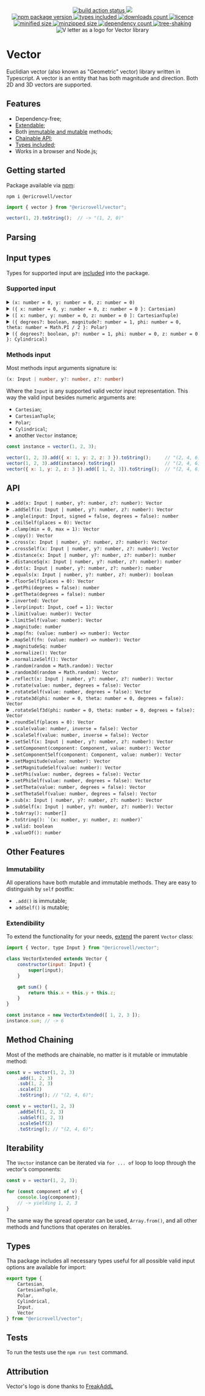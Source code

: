 <div align="center">
	<a href="https://github.com/EricRovell/vector/actions">
		<img alt="build action status" src="https://github.com/EricRovell/vector/workflows/build/badge.svg" />
	</a>
	<a href="https://codecov.io/gh/EricRovell/vector">
		<img src="https://codecov.io/gh/EricRovell/vector/branch/main/graph/badge.svg?token=OCTMR1R41W"/>
	</a>
</div>

<div align="center">
	<a href="https://www.npmjs.com/package/@ericrovell/vector">
		<img alt="npm package version" src="https://badgen.net/npm/v/@ericrovell/vector/" />
	</a>
	<a href="https://www.npmjs.com/package/@ericrovell/vector">
		<img alt="types included" src="https://badgen.net/npm/types/@ericrovell/vector/" />
	</a>
	<a href="https://www.npmjs.com/package/@ericrovell/vector">
		<img alt="downloads count" src="https://badgen.net/npm/dt/@ericrovell/vector/" />
	</a>
	<a href="https://www.npmjs.com/package/@ericrovell/vector">
		<img alt="licence" src="https://badgen.net/npm/license/@ericrovell/vector/" />
	</a>
</div>

<div align="center">
	<a href="https://bundlephobia.com/package/@ericrovell/vector">
		<img alt="minified size" src="https://badgen.net/bundlephobia/min/@ericrovell/vector/" />
	</a>
	<a href="https://bundlephobia.com/package/@ericrovell/vector">
		<img alt="minzipped size" src="https://badgen.net/bundlephobia/minzip/@ericrovell/vector/" />
	</a>
	<a href="https://bundlephobia.com/package/@ericrovell/vector">
		<img alt="dependency count" src="https://badgen.net/bundlephobia/dependency-count/@ericrovell/vector/" />
	</a>
	<a href="https://bundlephobia.com/package/@ericrovell/vector">
		<img alt="tree-shaking" src="https://badgen.net/bundlephobia/tree-shaking/@ericrovell/vector/" />
	</a>
</div>

<div align="center">
	<img
		src="./assets/logo.png"
		alt="V letter as a logo for Vector library"
	/>
</div>

# Vector

Euclidian vector (also known as "Geometric" vector) library written in Typescript. A vector is an entity that has both magnitude and direction. Both 2D and 3D vectors are supported.

## Features

- Dependency-free;
- [Extendable](#extendibility);
- Both [immutable and mutable](#immutability) methods;
- [Chainable API](#method-chaining);
- [Types included](#types);
- Works in a browser and Node.js;

## Getting started

Package available via [npm](https://www.npmjs.com/package/@ericrovell/vector):

```
npm i @ericrovell/vector
```

```js
import { vector } from "@ericrovell/vector";

vector(1, 2).toString();  // -> "(1, 2, 0)"
```

## Parsing

## Input types

Types for supported input are [included](#types) into the package.

### Supported input

<details>
	<summary>
		<code>(x: number = 0, y: number = 0, z: number = 0)</code>
	</summary>

Parses vector components from arguments.

```js
vector().toString();         // -> "(0, 0, 0)"
vector(1).toString();        // -> "(1, 0, 0)"
vector(1, 2).toString();     // -> "(1, 2, 0)"
vector(1, 2, 3).toString();  // -> "(1, 2, 3)"
```
</details>

<details>
	<summary>
		<code>({ x: number = 0, y: number = 0, z: number = 0 }: Cartesian)</code>
	</summary>

Parses the given input from `Cartesian` object and returns a new `Vector` instance.

```ts
/**
* Vector state defined in Cartesian coordinate system.
*/
interface Cartesian {
	x?: number;
	y?: number;
	z?: number;
}

vector({ x: 1 }).toString();               // -> "(1, 0, 0)"
vector({ x: 1, y: 2 }).toString();         // -> "(1, 2, 0)"
vector({ x: 1, y: 2, z: 3 }).toString();   // -> "(1, 2, 3)"
```

The `Cartesian` object is considered valid if it is contains at least one of coordinate components: `x`, `y`, or `z`. All missed components defaults to zero, extra data are simply ignored.

```js
vector({ x: 1, data: "hello!" }).toString();               // -> "(1, 0, 0)"
vector({ x: 1, y: 2, z: 3, data: "hello!" }).toString();   // -> "(1, 2, 3)"
```
</details>

<details>
	<summary>
		<code>([ x: number, y: number = 0, z: number = 0 ]: CartesianTuple)</code>
	</summary>

Parses the given input from `CartesianTuple` and returns a new `Vector` instance.

```ts
/**
* Tuple defining vector state defined in Cartesian coordinate system.
*/
type CartesianTuple = readonly [ x: number, y?: number, z?: number ];

vector([ 1 ]).toString();         // -> "(1, 0, 0)"
vector([ 1, 2 ]).toString();      // -> "(0, 2, 0)"
vector([ 1, 2, 3 ]).toString();   // -> "(0, 0, 3)"
```
</details>

<details>
	<summary>
		<code>({ degrees?: boolean, magnitude?: number = 1, phi: number = 0, theta: number = Math.PI / 2 }: Polar)</code>
	</summary>

Parses the `Polar` input representing the vector [in polar coordinates](https://en.wikipedia.org/wiki/Vector_notation#Spherical_vectors) and returns a new `Vector` instance:

```ts
/**
* Vector state defined in Polar coordinate system:
*/
interface Polar {
	degrees?: boolean = false;
	magnitude?: number = 1;
	phi: number;
	theta?: number = Math.PI / 2;
}

vector({ phi: 0 }).toString()    // -> "(1, 0, 0)"

vector({ phi: Math.PI / 2 }));   // -> "(0, 1, 0)";

vector({
	phi: Math.PI / 2,
	theta: Math.PI / 2,
	magnitude: 2
})                               // -> "(0, 2, 0)";
```

By default angles input require [radians](https://en.wikipedia.org/wiki/Radian). To use degrees, pass a `degrees` boolean argument:

```js
vector({ degrees: true, phi: 0 })                              // -> "(1, 0, 0)");
vector({ degrees: true, phi: 90 })                             // -> "(0, 1, 0)");
vector({ degrees: true, phi: 90, theta: 0, magnitude: 2 })     // -> "(0, 0, 2)");
vector({ degrees: true, phi: 90, theta: 90, magnitude: 2 })    // -> "(0, 2, 0)");
```

The `Polar` object is considered valid if it is contains at least one of angle properties: `phi` or `theta`. The `magnitude` defaults to a unit length.
</details>

<details>
	<summary>
		<code>({ degrees?: boolean, p?: number = 1, phi: number = 0, z: number = 0 }: Cylindrical)</code>
	</summary>

Parses the given input from `Cylindrical` representing the vector [in cylindrical coordinate system](https://en.wikipedia.org/wiki/Cylindrical_coordinate_system) and returns a new `Vector` instance:

```ts
/**
* Vector state defined in Cylindrical coordinate system:
*/
interface Cylindrical {
	degrees?: boolean = false;
	p: number = 1;
	phi: number = 0;
	z: number = 0;
}

vector({ p: Math.SQRT2, phi: Math.PI / 4, z: 5 }))    // -> "(1, 1, 5)"
vector({ p: 7.0711, phi: -Math.PI / 4, z: 12 }))      // -> "(5, -5, 12)"
```

By default angles input require [radians](https://en.wikipedia.org/wiki/Radian). To use degrees, pass a `degrees` boolean argument:

```js
vector({ degrees: true, p: Math.SQRT2, phi: 45, z: 5 }))  // -> "(1, 1, 5)"
vector({ degrees: true, p: 7.0711, phi: -45, z: 12 }))    // -> "(5, -5, 12)"
```

The `Cylindrical` object is considered valid if it is contains all the properties: `p`, `phi`, and `z`. Only `degrees` property is optional.
</details>

### Methods input

Most methods input arguments signature is:

```ts
(x: Input | number, y?: number, z?: number)
```

Where the `Input` is any supported valid vector input representation. This way the valid input besides numeric arguments are:

- `Cartesian`;
- `CartesianTuple`;
- `Polar`;
- `Cylindrical`;
- another `Vector` instance;

```js
const instance = vector(1, 2, 3);

vector(1, 2, 3).add({ x: 1, y: 2, z: 3 }).toString();     // "(2, 4, 6)";
vector(1, 2, 3).add(instance).toString()                  // "(2, 4, 6)";
vector({ x: 1, y: 2, z: 3 }).add([ 1, 2, 3]).toString();  // "(2, 4, 6)";
```

## API

<details>
	<summary>
		<code>.add(x: Input | number, y?: number, z?: number): Vector</code>
	</summary>

Performs the addition and returns the sum as new `Vector` instance.

```js
vector(1, 2).add(3, 4).toString();  // -> "(4, 6, 0)"
```
</details>

<details>
	<summary>
		<code>.addSelf(x: Input | number, y?: number, z?: number): Vector</code>
	</summary>

Adds the another `Vector` instance or a valid vector input to this vector.

```js
const v1 = vector(1, 2, 3).addSelf(1, 2, 3);
const v2 = vector(1, 2, 3);

v1.addSelf(v2);
v1.toString(); // ->  "(2, 4, 6)"
```
</details>

<details>
	<summary>
		<code>.angle(input: Input, signed = false, degrees = false): number</code>
	</summary>

Calculates the angle between the vector instance and another valid vector input.
The angle can be signed if `signed` boolean argument is passed.

```js
vector(1, 2, 3).angle(4, 5, 6) // -> 0.22573
vector(1, 2, 3).angle(4, 5, 6, true) // -> -0.22573
vector(1, 2, 3).angle(4, 5, 6, true, true) // -> -12.93315
```

Note: this method do not accept simple arguments input, because it is hard to manage angle options and make the code simple.
</details>

<details>
	<summary>
		<code>.ceilSelf(places = 0): Vector</code>
	</summary>

Rounds this vector's components values to the next upper bound with defined precision.

```js
vector(1.12345, 2.45678, 3.78921).ceilSelf().toString()          // -> "(2, 3, 4)");
vector(Math.SQRT2, Math.PI, 2 * Math.PI).ceilSelf(3).toString()  // -> "(1.415, 3.142, 6.284)");
```
</details>

<details>
<summary>
<code>.clamp(min = 0, max = 1): Vector</code>
</summary>

Clamps this vector's component values between an upper and lower bound.

```js
vector(1.2, -1).clamp().toString()        // -> "(1, 0, 0)");
vector(5, 10, -2).clamp(2, 8).toString()  // -> "(5, 8, 2)");
```
</details>

<details>
	<summary>
		<code>.copy(): Vector</code>
	</summary>

Returns a copy of the vector instance.

```js
const a = vector(1, 2, 3);
const b = a.copy();

b.toString(); // -> "(1, 2, 3)"
```
</details>

<details>
	<summary>
		<code>.cross(x: Input | number, y?: number, z?: number): Vector</code>
	</summary>

Calculates the cross product between the instance and another valid vector input and returns a new `Vector` instance.

```js
vector(1, 2, 3).cross(4, 5, 6)         // -> (-3, 6, -3)
```
</details>

<details>
	<summary>
		<code>.crossSelf(x: Input | number, y?: number, z?: number): Vector</code>
	</summary>

Sets this vector to the cross product between the original vector and another valid input.

```js
vector(1, 2, 3).crossSelf(4, 5, 6)         // -> (-3, 6, -3)
```
</details>

<details>
	<summary>
		<code>.distance(x: Input | number, y?: number, z?: number): number</code>
	</summary>

Calculates the Euclidian distance between the vector and another valid vector input, considering a point as a vector.

```js
vector(1, 2, 3).distance(4, 5, 6) // -> 5.19615
```
</details>

<details>
	<summary>
		<code>.distanceSq(x: Input | number, y?: number, z?: number): number</code>
	</summary>

Calculates the squared Euclidian distance between the vector and another valid vector input, considering a point as a vector.
Slighty more efficient to calculate, useful to comparing.

```js
vector(1, 2, 3).distanceSq(4, 5, 6) // -> 27
```
</details>

<details>
	<summary>
		<code>.dot(x: Input | number, y?: number, z?: number): number</code>
	</summary>

Calculates the dot product of the vector and another valid vector input.

```js
vector(1, 2, 3).dot(4, 5, 6)   // -> 32
```
</details>

<details>
	<summary>
		<code>.equals(x: Input | number, y?: number, z?: number): boolean</code>
	</summary>

Performs an equality check against another valid vector input.

```js
vector(1, 2, 3).equals(1, 2, 3);                  // -> true
vector({ x: 1, y: 2 }).equals([ 1, 2 ]);          // -> true
vector({ x: -1, y: -2 }).equals({ x: -1, y: 2});  // -> false
```
</details>

<details>
	<summary>
		<code>.floorSelf(places = 0): Vector</code>
	</summary>

Rounds this vector's components values to the next lower bound with defined precision.

```js
vector(1.12345, 2.45678, 3.78921).floorSelf(4).toString()         // -> "(1.1234, 2.4567, 3.7892)");
vector(Math.SQRT2, Math.PI, 2 * Math.PI).floorSelf(3).toString()  // -> "(1.414, 3.141, 6.283)");
```
</details>

<details>
	<summary>
		<code>.getPhi(degrees = false): number</code>
	</summary>

Calculates vector's azimutal angle.

```js
vector(3, 4).getPhi();         // -> 0.927295
vector(1, -2, 3).getPhi(true); // -> 53.130102
```
</details>

<details>
	<summary>
		<code>.getTheta(degrees = false): number</code>
	</summary>

Calculates vector's elevation angle.

```js
vector(3, 4, 5).getTheta();     // -> 0.785398
vector(3, 4, 5).getTheta(true); // -> 45
```
</details>

<details>
	<summary>
		<code>.inverted: Vector</code>
	</summary>

Returns an inverted `Vector` instance.

```js
vector(-1, 2).inverted;  // -> "(1, -2, 0)"
```
</details>

<details>
	<summary>
		<code>.lerp(input: Input, coef = 1): Vector</code>
	</summary>

Linearly interpolate the vector to another vector.

```js
const a = vector([ 4, 8, 16 ]);
const b = vector([ 8, 24, 48 ]);

a.lerp(b)         // ->  "(4, 8, 16)"
a.lerp(b, -0.5)   // ->  "(4, 8, 16)"
a.lerp(b, 0.25)   // ->  "(5, 12, 24)"
a.lerp(b, 0.5)    // ->  "(6, 16, 32)"
a.lerp(b, 0.75)   // ->  "(7, 20, 40)"
a.lerp(b, 1)      // ->  "(8, 24, 48)"
a.lerp(b, 1.5)    // ->  "(8, 24, 48)"
```

Note: this method do not accept simple arguments input.
</details>

<details>
	<summary>
		<code>.limit(value: number): Vector</code>
	</summary>

Limits the magnitude of the vector and returns the result as new `Vector` instance.

```js
const v = vector(3, 4, 12); // magnitude is 13

v.limit(15).magnitude  // -> 13
v.limit(10).magnitude  // -> 10
v.limit(13).magnitude  // -> 13
```
</details>

<details>
	<summary>
		<code>.limitSelf(value: number): Vector</code>
	</summary>

Limits the magnitude of this vector and returns itself.

```js
const v = vector(3, 4, 12); // magnitude is 13

v.limitSelf(15).magnitude  // -> 13
v.limitSelf(10).magnitude  // -> 10
v.limitSelf(13).magnitude  // -> 13
```
</details>

<details>
	<summary>
		<code>.magnitude: number</code>
	</summary>

Calculates the magnitude of the vector:

```js
vector(0).magnitude;         // -> 0
vector(3, 4).magnitude;      // -> 5
vector(3, 4, 12).magnitude;  // -> 13
```
</details>

<details>
	<summary>
		<code>.map(fn: (value: number) => number): Vector</code>
	</summary>

Calls a defined callback on every vector component and returns a new `Vector` instance:

```js
vector(1, 2, 3)
.map(value => value * 2)
.toString() // -> "(2, 4, 6)"
```
</details>

<details>
	<summary>
		<code>.mapSelf(fn: (value: number) => number): Vector</code>
	</summary>

Calls a defined callback on each of this vector component.

```js
const v = vector(1, 2, 3);
v.mapSelf(value => value * 2);
v.toString() // -> "(2, 4, 6)"
```
</details>

<details>
	<summary>
		<code>.magnitudeSq: number</code>
	</summary>

Calculates the squared magnitude of the vector.
It may be useful and faster where the real value is not that important.
For example, to compare two vectors' length.

```js
vector(0).magnitudeSq;         // -> 0
vector(3, 4).magnitudeSq;      // -> 25
vector(3, 4, 12).magnitudeSq;  // -> 169
```
</details>

<details>
	<summary>
		<code>.normalize(): Vector</code>
	</summary>

Normalizes the vector and returns a new `Vector` instance as [unit vector](https://en.wikipedia.org/wiki/Unit_vector):

```js
vector().normalize().magnitude;       // -> 1
vector(3, 4, 5).normalize().magnitude; // -> 1
```
</details>

<details>
	<summary>
		<code>.normalizeSelf(): Vector</code>
	</summary>

Makes the current vector a [unit vector](https://en.wikipedia.org/wiki/Unit_vector).

```js
vector().normalizeSelf().margnitude;          // -> 0
vector(3, 4, 12).normalizeSelf().margnitude;   // -> 13
```
</details>

<details>
	<summary>
		<code>.random(random = Math.random): Vector</code>
	</summary>

Creates a new planar vector from a random azimuthal angle.

```js
vector().random().toString() // ->  "(0.23565, 0.75624, 0)"
```
</details>

<details>
	<summary>
		<code>.random3d(random = Math.random): Vector</code>
	</summary>

Makes a new 3D vector.

Correct distribution thanks to [wolfram](https://mathworld.wolfram.com/SpherePointPicking.html).

```js
vector().random3d().toString() // ->  "(0.23565, 0.75624, -0.56571)"
```
</details>

<details>
	<summary>
		<code>.reflect(x: Input | number, y?: number, z?: number): Vector</code>
	</summary>

Reflects the vector about a normal line for 2D vector, or about a normal to a plane in 3D.

Here, in an example the vector `a` can be viewed as the incident ray, the vector `n` as the normal, and the resulting vector should be the reflected ray.

```js
const a = vector([ 4, 6 ]);
const n = vector([ 0, -1 ]);

a.reflect(n).toString() // ->  "(4, -6, 0)"
```
</details>

<details>
	<summary>
		<code>.rotate(value: number, degrees = false): Vector</code>
	</summary>

Rotates the vector by an azimuthal angle (XOY plane) and returns a new `Vector` instance.

```js
vector(1, 2).rotate(Math.PI / 3);
vector(1, 2).rotate(60, true);
```
</details>

<details>
	<summary>
		<code>.rotateSelf(value: number, degrees = false): Vector</code>
	</summary>

Rotates the current vector by an azimuthal angle (XOY plane).

```js
vector(1, 2).rotateSelf(Math.PI / 3);
vector(1, 2).rotateSelf(60, true);
```
</details>

<details>
	<summary>
		<code>.rotate3d(phi: number = 0, theta: number = 0, degrees = false): Vector</code>
	</summary>

Rotates the vector by an azimuthal and elevation angles and returns a new `Vector` instance.

```js
vector(1, 2, 3).rotate3d(Math.PI / 3, Math.PI / 6);
vector(1, 2, 3).rotate3d(60, 30, true);
```
</details>

<details>
	<summary>
		<code>.rotateSelf3d(phi: number = 0, theta: number = 0, degrees = false): Vector</code>
	</summary>

Rotates the current vector by an azimuthal and elevation angles.

```js
vector(1, 2, 3).rotateSelf3d(Math.PI / 3, Math.PI / 6);
vector(1, 2, 3).rotateSelf3d(60, 30, true);
```
</details>

<details>
	<summary>
		<code>.roundSelf(places = 0): Vector</code>
	</summary>

Rounds this vector's component values to the closest bound with defined precision.

```js
vector(1.12345, 2.45678, 3.78921).roundSelf(4).toString()         // -> "(1.1235, 2.4568, 3.7892)");
vector(Math.SQRT2, Math.PI, 2 * Math.PI).roundSelf(3).toString()  // -> "(1.414, 3.142, 6.283)");
```
</details>

<details>
	<summary>
		<code>.scale(value: number, inverse = false): Vector</code>
	</summary>

Performs the scalar vector multiplication and returns a new `Vector` instance:

```js
vector(1, 2).scale(2).toString();      // -> "(2, 4, 0)"
vector(1, 2, 3).scale(-2).toString();  // -> "(-2, -4, -6)"
```

The second argument turns the passed `value` into reciprocal, in other words the division will be performed:

```js
vector(2, 4, 6).scale(2, true).toString(); // -> "(1, 2, 3)"
```

Although the same effect can be obtained just with `.scale(0.5)`, it is useful when the variable may have zero value. In case of zero division the zero vector will be returned and marked as invalid.

```js
const v = vector(1, 2, 3).scale(0, true);

v.valid      // -> false
v.toString() // -> "(0, 0, 0)"
```
</details>

<details>
	<summary>
		<code>.scaleSelf(value: number, inverse = false): Vector</code>
	</summary>

Scales this vector by a scalar value.

```js
const a = vector(-1, 2, 3).scaleSelf(5);

a.toString() // -> "(-5, 10, 15)"
```

The second parameter turns the passed `value` into reciprocal, in other words the division will be performed:

```js
const v = vector(-12, -18, -24).scale(2, true);
v.toString(); // -> "(-6, -9, -12)"
```

It is useful when the variable may have zero value. In this case the vector components won't change.
</details>

<details>
	<summary>
		<code>.setSelf(x: Input | number, y?: number, z?: number): Vector</code>
	</summary>

Set's the current vector state from another `Vector` instance or valid vector input.

```js
const v1 = vector(1, 2, 3);
v1.setSelf(-1, -2, -3);

v1.toString() // -> "(-1, -2, -3)"
```
</details>

<details>
	<summary>
		<code>.setComponent(component: Component, value: number): Vector</code>
	</summary>

Creates and returns a new `Vector` instance with modified component value.

```js
vector(1, 2, 3).setComponent("x", 2).toString(); // -> "(2, 2, 3)"
vector(1, 2, 3).setComponent("y", 3).toString(); // -> "(1, 3, 3)"
vector(1, 2, 3).setComponent("z", 4).toString(); // -> "(1, 2, 4)"
```
</details>

<details>
	<summary>
		<code>.setComponentSelf(component: Component, value: number): Vector</code>
	</summary>

Sets the vector instance component value.

```js
const v = vector(1, 2, 3)
	.setComponentSelf("x", 0)
	.setComponentSelf("y", 0)
	.setComponentSelf("z", 0)

v.toString() // -> "(0, 0, 0)"
```
</details>

<details>
	<summary>
		<code>.setMagnitude(value: number): Vector</code>
	</summary>

Sets the magnitude of the vector and returns a new `Vector` instance.

```js
vector(1).setMagnitude(5).magnitude        // -> 5;
vector(1, 2, 3).setMagnitude(5).magnitude  // -> 5;
```
</details>

<details>
	<summary>
		<code>.setMagnitudeSelf(value: number): Vector</code>
	</summary>

Sets the magnitude of this vector.

```js
vector(1).setMagnitudeSelf(5).magnitude         // -> 5;
vector(1, 2, 3).setMagnitudeSelf(-5).magnitude  // -> 5;
```
</details>

<details>
	<summary>
		<code>.setPhi(value: number, degrees = false): Vector</code>
	</summary>

Rotates the vector instance to a specific azimuthal angle (OXY plane) and returns a new `Vector` instance.

```js
vector(1, 2).setPhi(Math.PI / 3);
vector(1, 2, 3).setPhi(60, true);
```
</details>

<details>
	<summary>
		<code>.setPhiSelf(value: number, degrees = false): Vector</code>
	</summary>

Rotates the vector instance to a specific azimuthal angle (OXY plane).

```js
vector(1, 2).setPhiSelf(Math.PI / 3);
vector(1, 2, 3).setPhiSelf(60, true);
```
</details>

<details>
	<summary>
		<code>.setTheta(value: number, degrees = false): Vector</code>
	</summary>

Rotates the vector instance to a specific elevation angle and returns a new `Vector` instance.

```js
vector(1, 2).setTheta(Math.PI / 3);
vector(1, 2, 3).setTheta(60, true);
```
</details>

<details>
	<summary>
		<code>.setThetaSelf(value: number, degrees = false): Vector</code>
	</summary>

Rotates the vector instance to a specific elevation angle.

```js
vector(1, 2).setThetaSelf(Math.PI / 3);
vector(1, 2, 3).setThetaSelf(60, true);
```
</details>

<details>
	<summary>
		<code>.sub(x: Input | number, y?: number, z?: number): Vector</code>
	</summary>

Performs the subtraction and returns the result as new `Vector` instance.

```js
vector(1, 2, 3).sub(2, 3, 4).toString()  // -> "(-1, -1, -1)"
```
</details>

<details>
	<summary>
		<code>.subSelf(x: Input | number, y?: number, z?: number): Vector</code>
	</summary>

Subtracts another `Vector` instance or valid vector input from this vector.

```js
const v1 = vector(1, 2, 3);
const v2 = vector(2, 1, 5);

v1.subSelf(v2);
v1.toString(); // -> "(-1, 1, -2)"
```
</details>

<details>
	<summary>
		<code>.toArray(): number[]</code>
	</summary>

Returns vector's components packed into array.

```js
vector(1).toArray();        // -> [ 1, 0, 0 ]
vector(1, 2).toArray();     // -> [ 1, 2, 0 ]
vector(1, 2, 3).toArray();  // -> [ 1, 2, 3 ]
```
</details>

<details>
	<summary>
		<code>.toString(): `(x: number, y: number, z: number)`</code>
	</summary>

Returns a `Vector` string representation.

```js
vector(1).toString();        // -> "(1, 0, 0)"
vector(1, 2).toString();     // -> "(1, 2, 0)"
vector(1, 2, 3).toString();  // -> "(1, 2, 3)"
```
</details>

<details>
	<summary>
		<code>.valid: boolean</code>
	</summary>

Passing an invalid input does not throw error.
Getter returns a boolean indicating whether user input was valid or not.

Invalid input defaults to zero vector.

```js
vector([ 1, 2 ]).valid;        // -> true
vector([ NaN ]).valid;         // -> false
vector({ x: 1, y: 2 }).valid;  // -> true
vector({ a: 1, b: 2 }).valid;  // -> false
```
</details>

<details>
	<summary>
		<code>.valueOf(): number</code>
	</summary>

Converts the vector instance to primitive value - it's magnitude.
May be useful when using type coercion.

```js
const a = vector(3, 4);
const b = vector(6, 8);

a + b // -> 15
```
</details>

## Other Features

### Immutability

All operations have both mutable and immutable methods. They are easy to distinguish by `self` postfix:

- `.add()` is immutable;
- `addSelf()` is mutable;

### Extendibility

To extend the functionality for your needs, [extend](https://developer.mozilla.org/en-US/docs/Web/JavaScript/Reference/Classes/extends) the parent `Vector` class:

```js
import { Vector, type Input } from "@ericrovell/vector";

class VectorExtended extends Vector {
	constructor(input: Input) {
		super(input);
	}

	get sum() {
		return this.x + this.y + this.z;
	}
}

const instance = new VectorExtended([ 1, 2, 3 ]);
instance.sum; // -> 6
```

## Method Chaining

Most of the methods are chainable, no matter is it mutable or immutable method:

```js
const v = vector(1, 2, 3)
	.add(1, 2, 3)
	.sub(1, 2, 3)
	.scale(2)
	.toString(); // "(2, 4, 6)";

const v = vector(1, 2, 3)
	.addSelf(1, 2, 3)
	.subSelf(1, 2, 3)
	.scaleSelf(2)
	.toString(); // "(2, 4, 6)";
```

## Iterability

The `Vector` instance can be iterated via `for ... of` loop to loop through the vector's components:

```js
const v = vector(1, 2, 3);

for (const component of v) {
	console.log(component);
	// -> yielding 1, 2, 3
}
```

The same way the spread operator can be used, `Array.from()`, and all other methods and functions that operates on iterables.

## Types

Tha package includes all necessary types useful for all possible valid input options are available for import:

```ts
export type {
	Cartesian,
	CartesianTuple,
	Polar,
	Cylindrical,
	Input,
	Vector
} from "@ericrovell/vector";
```

## Tests

To run the tests use the `npm run test` command.

## Attribution

Vector's logo is done thanks to [FreakAddL](https://t.me/portfolio_e_g)
